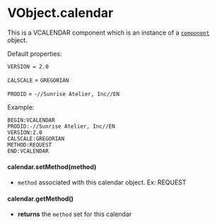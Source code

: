 # VObject.calendar

This is a VCALENDAR component which is an instance of a [`component`](./component.md) object.

Default properties:

`VERSION = 2.0`

`CALSCALE` = `GREGORIAN`

`PRODID` = `-//Sunrise Atelier, Inc//EN`

Example:

```
BEGIN:VCALENDAR
PRODID:-//Sunrise Atelier, Inc//EN
VERSION:2.0
CALSCALE:GREGORIAN
METHOD:REQUEST
END:VCALENDAR
```

#### calendar.setMethod(method)

- `method` associated with this calendar object. Ex: REQUEST

#### calendar.getMethod()

- **returns** the `method` set for this calendar
